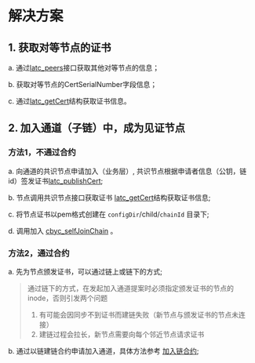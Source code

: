 # 解决方案

## 1. 获取对等节点的证书

a. 通过[latc_peers](../../api/netApi#latc_peers)接口获取其他对等节点的信息；

b. 获取对等节点的CertSerialNumber字段信息；

c. 通过[latc_getCert](../../api/nodeCertApi#apiGetCert)结构获取证书信息。

## 2. 加入通道（子链）中，成为见证节点

### 方法1，不通过合约

a. 向通道的共识节点申请加入（业务层）, 共识节点根据申请者信息（公钥，链id）签发证书[latc_publishCert](../../api/nodeCertApi#latc_publishCert);

b. 节点调用共识节点接口获取证书 [latc_getCert](../../api/nodeCertApi#apiGetCert)结构获取证书信息;

c. 将节点证书以pem格式创建在 `configDir`/child/`chainId` 目录下;

d. 调用加入 [cbyc_selfJoinChain](../../api/cbyc#cbyc-selfjoinchain) 。

### 方法2，通过合约

a. 先为节点颁发证书，可以通过链上或链下的方式;

> 通过链下的方式，在发起加入通道提案时必须指定颁发证书的节点的inode，否则引发两个问题
> 1. 有可能会因同步不到证书而建链失败（新节点与颁发证书的节点未连接）
> 2. 建链过程会拉长，新节点需要向每个邻近节点请求证书

b. 通过以链建链合约申请加入通道，具体方法参考 [加入链合约](../../chainbychain/chainbychain#加入链);